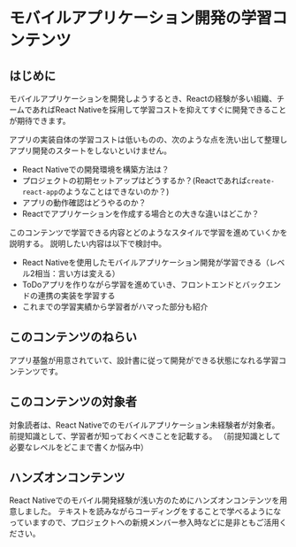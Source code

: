 # モバイルアプリケーション開発の学習コンテンツ

## はじめに

モバイルアプリケーションを開発しようするとき、Reactの経験が多い組織、チームであればReact Nativeを採用して学習コストを抑えてすぐに開発できることが期待できます。

アプリの実装自体の学習コストは低いものの、次のような点を洗い出して整理しアプリ開発のスタートをしないといけません。

- React Nativeでの開発環境を構築方法は？
- プロジェクトの初期セットアップはどうするか？(Reactであれば`create-react-app`のようなことはできないのか？)
- アプリの動作確認はどうやるのか？
- Reactでアプリケーションを作成する場合との大きな違いはどこか？


このコンテンツで学習できる内容とどのようなスタイルで学習を進めていくかを説明する。
説明したい内容は以下で検討中。

- React Nativeを使用したモバイルアプリケーション開発が学習できる（レベル2相当：言い方は変える）
- ToDoアプリを作りながら学習を進めていき、フロントエンドとバックエンドの連携の実装を学習する
- これまでの学習実績から学習者がハマった部分も紹介

## このコンテンツのねらい

アプリ基盤が用意されていて、設計書に従って開発ができる状態になれる学習コンテンツです。

## このコンテンツの対象者

対象読者は、React Nativeでのモバイルアプリケーション未経験者が対象者。
前提知識として、学習者が知っておくべきことを記載する。
（前提知識として必要なレベルをどこまで書くか悩み中）

## ハンズオンコンテンツ

React Nativeでのモバイル開発経験が浅い方のためにハンズオンコンテンツを用意しました。
テキストを読みながらコーディングをすることで学べるようになっていますので、プロジェクトへの新規メンバー参入時などに是非ともご活用ください。
